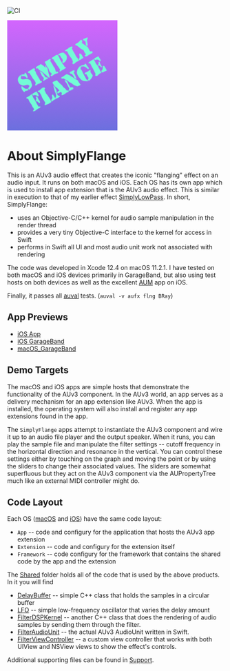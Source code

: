 ![CI](https://github.com/bradhowes/SimplyFlange/workflows/CI/badge.svg?branch=main)

![](macOS/App/Assets.xcassets/AppIcon.appiconset/256px.png)

# About SimplyFlange

This is an AUv3 audio effect that creates the iconic "flanging" effect on an audio input. It runs on both macOS
and iOS. Each OS has its own app which is used to install app extension that is the AUv3 audio effect. This is
similar in execution to that of my earlier effect [SimplyLowPass](https://github.com/bradhowes/LPF). In short,
SimplyFlange:

* uses an Objective-C/C++ kernel for audio sample manipulation in the render thread
* provides a very tiny Objective-C interface to the kernel for access in Swift
* performs in Swift all UI and most audio unit work not associated with rendering

The code was developed in Xcode 12.4 on macOS 11.2.1. I have tested on both macOS and iOS devices primarily in
GarageBand, but also using test hosts on both devices as well as the excellent
[AUM](https://apps.apple.com/us/app/aum-audio-mixer/id1055636344) app on iOS.

Finally, it passes all
[auval](https://developer.apple.com/library/archive/documentation/MusicAudio/Conceptual/AudioUnitProgrammingGuide/AudioUnitDevelopmentFundamentals/AudioUnitDevelopmentFundamentals.html)
tests. (`auval -v aufx flng BRay`)

## App Previews

* [iOS App](https://youtu.be/TtUvZscRLT4)
* [iOS GarageBand](https://youtu.be/9oMstnsyq3A)
* [macOS_GarageBand](https://youtu.be/krMEQO1Fmjw)

## Demo Targets

The macOS and iOS apps are simple hosts that demonstrate the functionality of the AUv3 component. In the AUv3 world,
an app serves as a delivery mechanism for an app extension like AUv3. When the app is installed, the operating system will
also install and register any app extensions found in the app.

The `SimplyFlange` apps attempt to instantiate the AUv3 component and wire it up to an audio file player and the output speaker.
When it runs, you can play the sample file and manipulate the filter settings -- cutoff frequency in the horizontal direction and
resonance in the vertical. You can control these settings either by touching on the graph and moving the point or by using the sliders
to change their associated values. The sliders are somewhat superfluous but they act on the AUv3 component via the AUPropertyTree much
like an external MIDI controller might do.

## Code Layout

Each OS ([macOS](macOS) and [iOS](iOS)) have the same code layout:

* `App` -- code and configury for the application that hosts the AUv3 app extension
* `Extension` -- code and configury for the extension itself
* `Framework` -- code configury for the framework that contains the shared code by the app and the extension

The [Shared](Shared) folder holds all of the code that is used by the above products. In it you will find

* [DelayBuffer](Shared/Kernel/DelayBuffer.h) -- simple C++ class that holds the samples in a circular buffer
* [LFO](Shared/Kernel/LFO.h) -- simple low-frequency oscillator that varies the delay amount
* [FilterDSPKernel](Shared/Kernel/FilterDSPKernel.h) -- another C++ class that does the rendering of audio samples by sending them through the filter.
* [FilterAudioUnit](Shared/FilterAudioUnit.swift) -- the actual AUv3 AudioUnit written in Swift.
* [FilterViewController](Shared/User%20Interface/FilterViewController.swift) -- a custom view controller that
works with both UIView and NSView views to show the effect's controls.

Additional supporting files can be found in [Support](Shared/Support).
